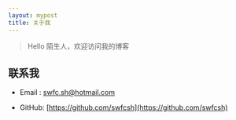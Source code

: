 ```yaml
---
layout: mypost
title: 关于我
---
```


> Hello 陌生人，欢迎访问我的博客


## 联系我

- Email&nbsp;: [swfc.sh@hotmail.com](mailto:swfc.sh@hotmail.com)

- GitHub: [https://github.com/swfcsh](https://github.com/swfcsh)
